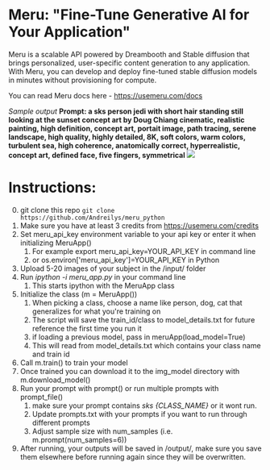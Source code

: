 # Meru: "Fine-Tune Generative AI for Your Application"

Meru is a scalable API powered by Dreambooth and Stable diffusion that brings personalized, user-specific content generation to any application. With Meru, you can develop and deploy fine-tuned stable diffusion models in minutes without provisioning for compute.

You can read Meru docs here - https://usemeru.com/docs

*Sample output*
**Prompt: a sks person jedi with short hair standing still looking at the sunset concept art by Doug Chiang cinematic, realistic painting, high definition, concept art, portait image, path tracing, serene landscape, high quality, highly detailed, 8K, soft colors, warm colors, turbulent sea, high coherence, anatomically correct, hyperrealistic, concept art, defined face, five fingers, symmetrical**
![](jedi_andrei.jpeg)


# Instructions:
0) git clone this repo `git clone https://github.com/Andreilys/meru_python`
1) Make sure you have at least 3 credits from https://usemeru.com/credits
2) Set meru_api_key environment variable to your api key or enter it when initializing MeruApp()
	1) For example export meru_api_key=YOUR_API_KEY in command line
	2) or os.environ['meru_api_key']=YOUR_API_KEY in Python
4) Upload 5-20 images of your subject in the /input/ folder 
5) Run *ipython -i meru_app.py* in your command line
	1) This starts ipython with the MeruApp class 
6) Initialize the class (m = MeruApp())
	1) When picking a class, choose a name like person, dog, cat that generalizes for what you're training on
	2) The script will save the train_id/class to model_details.txt for future reference the first time you run it 
	3) if loading a previous model, pass in meruApp(load_model=True)
	4) This will read from model_details.txt which contains your class name and train id
7) Call m.train() to train your model
8) Once trained you can download it to the img_model directory with m.download_model()
9) Run your prompt with prompt() or run multiple prompts with prompt_file() 
	1) make sure your prompt contains *sks {CLASS_NAME}* or it wont run.
	2) Update prompts.txt with your prompts if you want to run through different prompts
	3) Adjust sample size with num_samples (i.e. m.prompt(num_samples=6))
10) After running, your outputs will be saved in /output/, make sure you save them elsewhere before running again since they will be overwritten.
